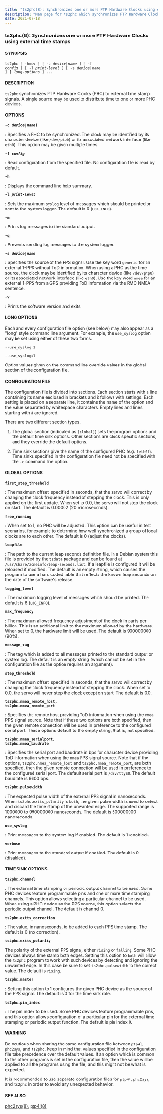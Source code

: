 ```yaml
---
title: "ts2phc(8): Synchronizes one or more PTP Hardware Clocks using external time stamps"
description: "Man page for ts2phc which synchronizes PTP Hardware Clocks to external time stamp signals."
date: 2021-07-18 
---
```


### ts2phc(8): Synchronizes one or more PTP Hardware Clocks using external time stamps

#### SYNOPSIS

<code>ts2phc [ -hmqv ] [ -c _device|name_ ] [ -f _config_ ] [ -l _print-level_ ] [ -s _device|name_ ] [ _long-options_ ] ...</code>

#### DESCRIPTION

`ts2phc` synchronizes PTP Hardware Clocks (PHC) to external time stamp signals. A single source may be used to distribute time to one or more PHC devices.

#### OPTIONS

<code>**-c _device|name_)**</code>

: Specifies a PHC to be synchronized. The clock may be identified by its character device (like `/dev/ptp0`) or its associated network interface (like `eth0`). This option may be given multiple times.

<code>**-f _config_**</code>

: Read configuration from the specified file. No configuration file is read by default.

<code>**-h**</code>

: Displays the command line help summary.

<code>**-l _print-level_**</code>

: Sets the maximum `syslog` level of messages which should be printed or sent to the system logger. The default is 6 (`LOG_INFO`).

<code>**-m**</code>

: Prints log messages to the standard output.

<code>**-q**</code>

: Prevents sending log messages to the system logger.

<code>**-s _device|name_**</code>

: Specifies the source of the PPS signal. Use the key word `generic` for an external 1-PPS without ToD information. When using a PHC as the time source, the clock may be identified by its character device (like `/dev/ptp0`) or its associated network interface (like `eth0`). Use the key word `nmea` for an external 1-PPS from a GPS providing ToD information via the RMC NMEA sentence.

<code>**-v**</code>

: Prints the software version and exits.

#### LONG OPTIONS

Each and every configuration file option (see below) may also appear as a "long" style command line argument.  For example, the `use_syslog` option may be set using either of these two forms.

`--use_syslog 1`

`--use_syslog=1`

Option values given on the command line override values in the global section of the configuration file.

#### CONFIGURATION FILE

The configuration file is divided into sections. Each section starts with a line containing its name enclosed in brackets and it follows with settings. Each setting is placed on a separate line, it contains the name of the option and the value separated by whitespace characters. Empty lines and lines starting with `#` are ignored.

There are two different section types.

1. The global section (indicated as `[global]`) sets the program options and the default time sink options. Other sections are clock specific sections, and they override the default options.

2. Time sink sections give the name of the configured PHC (e.g. `[eth0]`). Time sinks specified in the configuration file need not be specified with the `-c` command line option.

#### GLOBAL OPTIONS

<code>**first_step_threshold**</code>

: The maximum offset, specified in seconds, that the servo will correct by changing the clock frequency instead of stepping the clock. This is only applied on the first update. When set to 0.0, the servo will not step the clock on start. The default is 0.00002 (20 microseconds).

<code>**free_running**</code>

: When set to 1, no PHC will be adjusted. This option can be useful in test scenarios, for example to determine how well synchronized a group of local clocks are to each other. The default is 0 (adjust the clocks).

<code>**leapfile**</code>

: The path to the current leap seconds definition file. In a Debian system this file is provided by the `tzdata` package and can be found at `/usr/share/zoneinfo/leap-seconds.list`. If a leapfile is configured it will be reloaded if modified. The default is an empty string, which causes the program to use a hard coded table that reflects the known leap seconds on the date of the software's release.

<code>**logging_level**</code>

: The maximum logging level of messages which should be printed. The default is 6 (`LOG_INFO`).

<code>**max_frequency**</code>

: The maximum allowed frequency adjustment of the clock in parts per billion.  This is an additional limit to the maximum allowed by the hardware. When set to 0, the hardware limit will be used. The default is 900000000 (90%).

<code>**message_tag**</code>

: The tag which is added to all messages printed to the standard output or system log.  The default is an empty string (which cannot be set in the configuration file as the option requires an argument).

<code>**step_threshold**</code>

: The maximum offset, specified in seconds, that the servo will correct by changing the clock frequency instead of stepping the clock. When set to 0.0, the servo will never step the clock except on start. The default is 0.0.

<code>**ts2phc.nmea_remote_host, ts2phc.nmea_remote_port**</code>

: Specifies the remote host providing ToD information when using the `nmea` PPS signal source.  Note that if these two options are both specified, then the given remote connection will be used in preference to the configured serial port. These options default to the empty string, that is, not specified.

<code>**ts2phc.nmea_serialport, ts2phc.nmea_baudrate**</code>

: Specifies the serial port and baudrate in bps for character device providing ToD information when using the `nmea` PPS signal source. Note that if the options, `ts2phc.nmea_remote_host` and `ts2phc.nmea_remote_port`, are both specified, then the given remote connection will be used in preference to the configured serial port. The default serial port is `/dev/ttyS0`. The default baudrate is 9600 bps.

<code>**ts2phc.pulsewidth**</code>

: The expected pulse width of the external PPS signal in nanoseconds. When `ts2phc.extts_polarity` is `both`, the given pulse width is used to detect and discard the time stamp of the unwanted edge. The supported range is 1000000 to 990000000 nanoseconds. The default is 500000000 nanoseconds.

<code>**use_syslog**</code>

: Print messages to the system log if enabled.  The default is 1 (enabled).

<code>**verbose**</code>

: Print messages to the standard output if enabled.  The default is 0 (disabled).

#### TIME SINK OPTIONS

<code>**ts2phc.channel**</code>

: The external time stamping or periodic output channel to be used. Some PHC devices feature programmable pins and one or more time stamping channels.  This option allows selecting a particular channel to be used.  When using a PHC device as the PPS source, this option selects the periodic output channel. The default is channel 0.

<code>**ts2phc.extts_correction**</code>

: The value, in nanoseconds, to be added to each PPS time stamp. The default is 0 (no correction).

<code>**ts2phc.extts_polarity**</code>

The polarity of the external PPS signal, either `rising` or `falling`. Some PHC devices always time stamp both edges.  Setting this option to `both` will allow the `ts2phc` program to work with such devices by detecting and ignoring the unwanted edge.  In this case be sure to set `ts2phc.pulsewidth` to the correct value. The default is `rising`.

<code>**ts2phc.master**</code>

: Setting this option to 1 configures the given PHC device as the source of the PPS signal. The default is 0 for the time sink role.

<code>**ts2phc.pin_index**</code>

: The pin index to be used. Some PHC devices feature programmable pins, and this option allows configuration of a particular pin for the external time stamping or periodic output function. The default is pin index 0.

#### WARNING

Be cautious when sharing the same configuration file between `ptp4l`, `phc2sys`, and `ts2phc`.  Keep in mind that values specified in the configuration file take precedence over the default values.  If an option which is common to the other programs is set in the configuration file, then the value will be applied to all the programs using the file, and this might not be what is expected.

It is recommended to use separate configuration files for `ptp4l`, `phc2sys`, and `ts2phc` in order to avoid any unexpected behavior.

#### SEE ALSO
[phc2sys(8)](/documentation/phc2sys/), [ptp4l(8)](/documentation/ptp4l/)